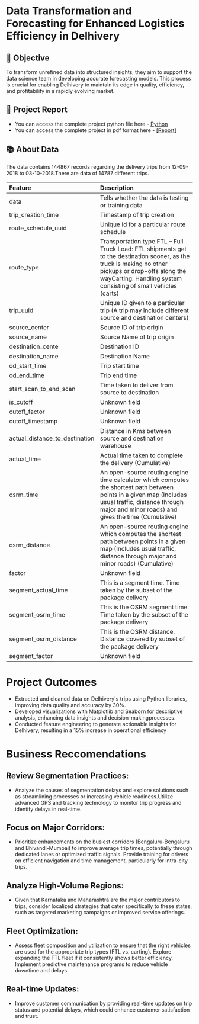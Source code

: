 # Data Transformation and Forecasting for Enhanced Logistics Efficiency in Delhivery

## 🎯 Objective
 To transform unrefined data into structured insights, they aim to support the data science team in developing accurate forecasting models. This process is crucial for enabling Delhivery to maintain its edge in quality, efficiency, and profitability in a rapidly evolving market.

## 📝 Project Report
- You can access the complete project python file here - [Python](https://github.com/nikhilsree5/DelhiveryCaseStudy/blob/main/Business_Case_Delhivery.ipynb)
- You can access the complete project in pdf format here - [[Report]](https://github.com/nikhilsree5/DelhiveryCaseStudy/blob/main/Business%20Cas6%20Delhivery.pdf)

## 📚 About Data
 The data contains 144867 records regarding the delivery trips from 12-09-2018 to 03-10-2018.There are data of 14787 different trips.
 
| Feature | Description |
|:--------|:------------|
| data | Tells whether the data is testing or training data |
| trip_creation_time | Timestamp of trip creation |
| route_schedule_uuid | Unique Id for a particular route schedule |
| route_type | Transportation type FTL – Full Truck Load: FTL shipments get to the destination sooner, as the truck is making no other pickups or drop-offs along the wayCarting: Handling system consisting of small vehicles (carts) |
| trip_uuid | Unique ID given to a particular trip (A trip may include different source and destination centers) |
| source_center | Source ID of trip origin |
| source_name | Source Name of trip origin | 
| destination_cente | Destination ID | 
| destination_name | Destination Name | 
| od_start_time | Trip start time | 
| od_end_time | Trip end time | 
| start_scan_to_end_scan | Time taken to deliver from source to destination | 
| is_cutoff | Unknown field | 
| cutoff_factor | Unknown field | 
| cutoff_timestamp | Unknown field | 
| actual_distance_to_destination | Distance in Kms between source and destination warehouse | 
| actual_time | Actual time taken to complete the delivery (Cumulative) | 
| osrm_time | An open-source routing engine time calculator which computes the shortest path between points in a given map (Includes usual traffic, distance through major and minor roads) and gives the time (Cumulative) | 
| osrm_distance | An open-source routing engine which computes the shortest path between points in a given map (Includes usual traffic, distance through major and minor roads) (Cumulative)|
| factor | Unknown field |
| segment_actual_time | This is a segment time. Time taken by the subset of the package delivery |
| segment_osrm_time | This is the OSRM segment time. Time taken by the subset of the package delivery |
| segment_osrm_distance | This is the OSRM distance. Distance covered by subset of the package delivery |
| segment_factor | Unknown field |

# Project Outcomes
- Extracted and cleaned data on Delhivery's trips using Python libraries, improving data quality and accuracy by 30%.
- Developed visualizations with Matplotlib and Seaborn for descriptive analysis, enhancing data insights and decision-makingprocesses.
- Conducted feature engineering to generate actionable insights for Delhivery, resulting in a 15% increase in operational efficiency

# Business Reccomendations

## Review Segmentation Practices: 
- Analyze the causes of segmentation delays and explore solutions such as streamlining processes or increasing vehicle readiness.Utilize advanced GPS and tracking technology to monitor trip progress and identify 
delays in real-time.

## Focus on Major Corridors: 
- Prioritize enhancements on the busiest corridors (Bengaluru-Bengaluru and Bhivandi-Mumbai) to improve average trip times, potentially through dedicated lanes or optimized traffic signals. Provide training for drivers on efficient navigation and time management, particularly for intra-city trips.

## Analyze High-Volume Regions: 
- Given that Karnataka and Maharashtra are the major contributors to trips, consider localized strategies that cater specifically to these states, such as targeted marketing campaigns or improved service offerings.

## Fleet Optimization: 
- Assess fleet composition and utilization to ensure that the right vehicles are used for the appropriate trip types (FTL vs. carting). Explore expanding the FTL fleet if it consistently shows better efficiency. Implement predictive maintenance programs to reduce vehicle downtime and delays.

## Real-time Updates: 
- Improve customer communication by providing real-time updates on trip status and potential delays, which could enhance customer satisfaction and trust.
